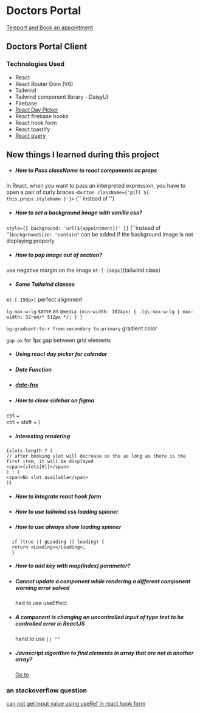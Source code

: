 # Doctors Portal

[Teleport and Book an appointment](https://doctors-portal-31ca7.web.app/)

## Doctors Portal Client

### Technologies Used

- React
- React Router Dom (V6)
- Tailwind
- Tailwind component library - DaisyUI
- Firebase
- [React Day Picker](https://react-day-picker.js.org/start)
- React firebase hooks
- React hook form
- React toastify
- [React query](https://react-query.tanstack.com/installation)

## New things I learned during this project

- ##### How to Pass className to react components as props

In React, when you want to pass an interpreted expression, you have to open a pair of curly braces
`<button className={'pill ${ this.props.styleName }'}>` (`` instead of '')

- ##### How to set a background image with vanilla css?

`style={{ background: 'url(${appointment})' }}` (``instead of '')`backgroundSize: "contain"` can be added if the background image is not displaying properly

- ##### How to pop image out of section?

use negative margin on the image
`mt-[-150px]`(tailwind class)

- ##### Some Tailwind classes

`mt-[-150px]` perfect alignment

`lg:max-w-lg` same as `@media (min-width: 1024px) { .lg\:max-w-lg { max-width: 32rem/* 512px */; } }`

`bg-gradient-to-r from-secondary to-primary` gradient color

`gap-px` for 1px gap between grid elements

- ##### Using react day picker for calendar

- ##### Date Function

- ##### [date-fns](https://date-fns.org/)

- ##### How to close sidebar on figma

ctrl + \
ctrl + shift + \

- ##### Interesting rendering

```
{slots.length ? (
// after booking slot will decrease so the as long as there is the first item, it will be displayed
<span>{slots[0]}</span>
) : (
<span>No slot available</span>
)}
```

- ##### How to integrate react hook form

- ##### How to use tailwind css loading spinner

- ##### How to use always show loading spinner

```
  if (true || gLoading || loading) {
  return <Loading></Loading>;
  }
```

- ##### How to add key with map(index) parameter?

- ##### Cannot update a component while rendering a different component warning error solved

  had to use useEffect

- ##### A component is changing an uncontrolled input of type text to be controlled error in ReactJS

  hand to use `|| ""`

- ##### Javascript algorithm to find elements in array that are not in another array?
  [Go to](https://stackoverflow.com/questions/2963281/javascript-algorithm-to-find-elements-in-array-that-are-not-in-another-array?answertab=modifieddesc#tab-top)

### an stackoverflow question

[can not get input value using useRef in react hook form](https://stackoverflow.com/questions/72231898/can-not-get-input-value-using-useref-in-react-hook-form)
